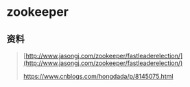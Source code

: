 # zookeeper

## 资料

> [http://www.jasongj.com/zookeeper/fastleaderelection/](http://www.jasongj.com/zookeeper/fastleaderelection/)
>
> https://www.cnblogs.com/hongdada/p/8145075.html



